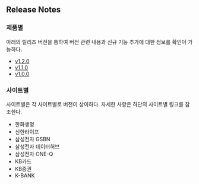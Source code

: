 ## Release Notes
### 제품별
아래의 릴리즈 버전을 통하여 버전 관련 내용과 신규 기능 추가에 대한 정보를 확인이 가능하다.
  - [v1.2.0](#v1.2.0)
  - [v1.1.0](#v1.1.0)
  - [v1.0.0](https://github.com/JUOHJANG/Document/blob/main/v1.0.0.md)

### 사이트별
사이트별은 각 사이트별로 버전이 상이하다. 자세한 사항은 하단의 사이트별 링크를 참조한다.
  - 한화생명
  - 신한라이프
  - 삼성전자 GSBN
  - 삼성전자 데이터허브
  - 삼성전자 ONE-Q
  - KB카드
  - KB증권
  - K-BANK
